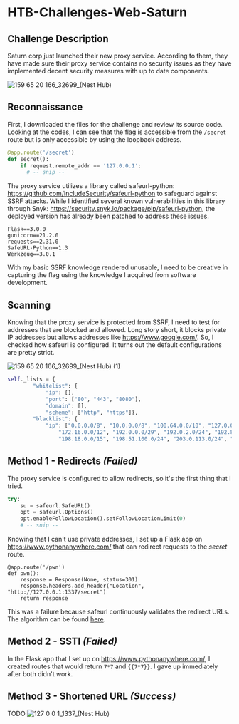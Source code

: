 # HTB-Challenges-Web-Saturn

## Challenge Description
Saturn corp just launched their new proxy service. According to them, they have made sure their proxy service contains no security issues as they have implemented decent security measures with up to date components.

![159 65 20 166_32699_(Nest Hub)](https://github.com/patzj/HTB-Challenges-Web-Saturn/assets/10325457/0bf135c0-dd9c-4748-bfce-b622c99784d1)

## Reconnaissance
First, I downloaded the files for the challenge and review its source code. Looking at the codes, I can see that the flag is accessible from the `/secret` route but is only accessible by using the loopback address.
```py
@app.route('/secret')
def secret():
    if request.remote_addr == '127.0.0.1':
      # -- snip --
```

The proxy service utilizes a library called safeurl-python: https://github.com/IncludeSecurity/safeurl-python to safeguard against SSRF attacks. While I identified several known vulnerabilities in this library through Snyk: https://security.snyk.io/package/pip/safeurl-python, the deployed version has already been patched to address these issues.
```
Flask==3.0.0
gunicorn==21.2.0
requests==2.31.0
SafeURL-Python==1.3
Werkzeug==3.0.1
```

With my basic SSRF knowledge rendered unusable, I need to be creative in capturing the flag using the knowledge I acquired from software development.

## Scanning
Knowing that the proxy service is protected from SSRF, I need to test for addresses that are blocked and allowed. Long story short, it blocks private IP addresses but allows addresses like https://www.google.com/. So, I checked how safeurl is configured. It turns out the default configurations are pretty strict.

![159 65 20 166_32699_(Nest Hub) (1)](https://github.com/patzj/HTB-Challenges-Web-Saturn/assets/10325457/afa9bb03-936e-4699-91d5-81eea722e0f4)

```py
self._lists = {
        "whitelist": {
            "ip": [],
            "port": ["80", "443", "8080"],
            "domain": [],
            "scheme": ["http", "https"]},
        "blacklist": {
            "ip": ["0.0.0.0/8", "10.0.0.0/8", "100.64.0.0/10", "127.0.0.0/8", "169.254.0.0/16",
                "172.16.0.0/12", "192.0.0.0/29", "192.0.2.0/24", "192.88.99.0/24", "192.168.0.0/16",
                "198.18.0.0/15", "198.51.100.0/24", "203.0.113.0/24", "224.0.0.0/4", "240.0.0.0/4"],
```

## Method 1 - Redirects *(Failed)*
The proxy service is configured to allow redirects, so it's the first thing that I tried.
```py
try:
    su = safeurl.SafeURL()
    opt = safeurl.Options()
    opt.enableFollowLocation().setFollowLocationLimit(0)
    # -- snip --
```
Knowing that I can't use private addresses, I set up a Flask app on https://www.pythonanywhere.com/ that can redirect requests to the *secret* route.
```
@app.route('/pwn')
def pwn():
    response = Response(None, status=301)
    response.headers.add_header("Location", "http://127.0.0.1:1337/secret")
    return response
```
This was a failure because safeurl continuously validates the redirect URLs. The algorithm can be found [here](https://github.com/IncludeSecurity/safeurl-python/blob/main/safeurl/safeurl.py#L643-L677).

## Method 2 - SSTI *(Failed)*
In the Flask app that I set up on https://www.pythonanywhere.com/, I created routes that would return `7*7` and `{{7*7}}`. I gave up immediately after both didn't work.

## Method 3 - Shortened URL *(Success)*
TODO
![127 0 0 1_1337_(Nest Hub)](https://github.com/patzj/HTB-Challenges-Web-Saturn/assets/10325457/8602fab4-aa77-4486-a2b6-f0466ef9a72c)
